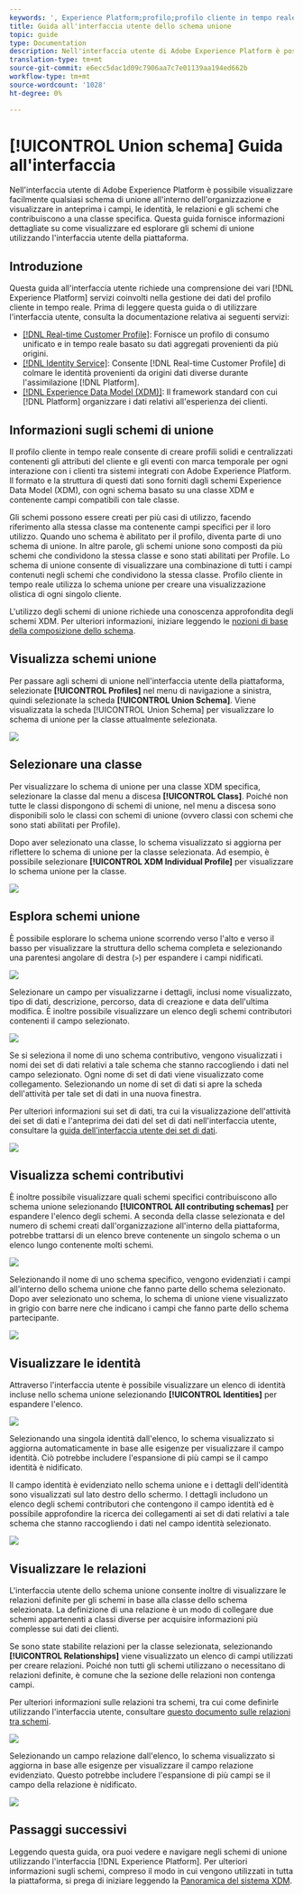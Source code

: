 ```yaml
---
keywords: ', Experience Platform;profilo;profilo cliente in tempo reale;profilo unificato;profilo unificato;unificato;profilo;rtcp;abilita profilo;Abilita profilo;schema unione;PROFILO UNIONE;profilo unione'
title: Guida all'interfaccia utente dello schema unione
topic: guide
type: Documentation
description: Nell'interfaccia utente di Adobe Experience Platform è possibile visualizzare facilmente qualsiasi schema di unione all'interno dell'organizzazione e visualizzare in anteprima i campi, le identità, le relazioni e gli schemi che contribuiscono a una classe specifica. Questa guida fornisce informazioni dettagliate su come visualizzare ed esplorare gli schemi di unione utilizzando l'interfaccia utente della piattaforma.
translation-type: tm+mt
source-git-commit: e6ecc5dac1d09c7906aa7c7e01139aa194ed662b
workflow-type: tm+mt
source-wordcount: '1028'
ht-degree: 0%

---
```



# [!UICONTROL Union schema] Guida all&#39;interfaccia

Nell&#39;interfaccia utente di Adobe Experience Platform è possibile visualizzare facilmente qualsiasi schema di unione all&#39;interno dell&#39;organizzazione e visualizzare in anteprima i campi, le identità, le relazioni e gli schemi che contribuiscono a una classe specifica. Questa guida fornisce informazioni dettagliate su come visualizzare ed esplorare gli schemi di unione utilizzando l&#39;interfaccia utente della piattaforma.

## Introduzione

Questa guida all&#39;interfaccia utente richiede una comprensione dei vari [!DNL Experience Platform] servizi coinvolti nella gestione dei dati del profilo cliente in tempo reale. Prima di leggere questa guida o di utilizzare l&#39;interfaccia utente, consulta la documentazione relativa ai seguenti servizi:

* [[!DNL Real-time Customer Profile]](../home.md): Fornisce un profilo di consumo unificato e in tempo reale basato su dati aggregati provenienti da più origini.
* [[!DNL Identity Service]](../../identity-service/home.md): Consente  [!DNL Real-time Customer Profile] di colmare le identità provenienti da origini dati diverse durante l&#39;assimilazione  [!DNL Platform].
* [[!DNL Experience Data Model (XDM)]](../../xdm/home.md): Il framework standard con cui  [!DNL Platform] organizzare i dati relativi all&#39;esperienza dei clienti.

## Informazioni sugli schemi di unione

Il profilo cliente in tempo reale consente di creare profili solidi e centralizzati contenenti gli attributi del cliente e gli eventi con marca temporale per ogni interazione con i clienti tra sistemi integrati con Adobe Experience Platform. Il formato e la struttura di questi dati sono forniti dagli schemi Experience Data Model (XDM), con ogni schema basato su una classe XDM e contenente campi compatibili con tale classe.

Gli schemi possono essere creati per più casi di utilizzo, facendo riferimento alla stessa classe ma contenente campi specifici per il loro utilizzo. Quando uno schema è abilitato per il profilo, diventa parte di uno schema di unione. In altre parole, gli schemi unione sono composti da più schemi che condividono la stessa classe e sono stati abilitati per Profile. Lo schema di unione consente di visualizzare una combinazione di tutti i campi contenuti negli schemi che condividono la stessa classe. Profilo cliente in tempo reale utilizza lo schema unione per creare una visualizzazione olistica di ogni singolo cliente.

L&#39;utilizzo degli schemi di unione richiede una conoscenza approfondita degli schemi XDM. Per ulteriori informazioni, iniziare leggendo le [nozioni di base della composizione dello schema](../../xdm/schema/composition.md).

## Visualizza schemi unione

Per passare agli schemi di unione nell&#39;interfaccia utente della piattaforma, selezionate **[!UICONTROL Profiles]** nel menu di navigazione a sinistra, quindi selezionate la scheda **[!UICONTROL Union Schema]**. Viene visualizzata la scheda [!UICONTROL Union Schema] per visualizzare lo schema di unione per la classe attualmente selezionata.

![](../images/union-schema/union-schema-landing.png)

## Selezionare una classe

Per visualizzare lo schema di unione per una classe XDM specifica, selezionare la classe dal menu a discesa **[!UICONTROL Class]**. Poiché non tutte le classi dispongono di schemi di unione, nel menu a discesa sono disponibili solo le classi con schemi di unione (ovvero classi con schemi che sono stati abilitati per Profile).

Dopo aver selezionato una classe, lo schema visualizzato si aggiorna per riflettere lo schema di unione per la classe selezionata. Ad esempio, è possibile selezionare **[!UICONTROL XDM Individual Profile]** per visualizzare lo schema unione per la classe.

![](../images/union-schema/union-schema-class.png)

## Esplora schemi unione

È possibile esplorare lo schema unione scorrendo verso l&#39;alto e verso il basso per visualizzare la struttura dello schema completa e selezionando una parentesi angolare di destra (`>`) per espandere i campi nidificati.

![](../images/union-schema/union-schema-explore.png)

Selezionare un campo per visualizzarne i dettagli, inclusi nome visualizzato, tipo di dati, descrizione, percorso, data di creazione e data dell&#39;ultima modifica. È inoltre possibile visualizzare un elenco degli schemi contributori contenenti il campo selezionato.

![](../images/union-schema/union-schema-explore-field.png)

Se si seleziona il nome di uno schema contributivo, vengono visualizzati i nomi dei set di dati relativi a tale schema che stanno raccogliendo i dati nel campo selezionato. Ogni nome di set di dati viene visualizzato come collegamento. Selezionando un nome di set di dati si apre la scheda dell&#39;attività per tale set di dati in una nuova finestra.

Per ulteriori informazioni sui set di dati, tra cui la visualizzazione dell&#39;attività dei set di dati e l&#39;anteprima dei dati del set di dati nell&#39;interfaccia utente, consultare la [guida dell&#39;interfaccia utente dei set di dati](../../catalog/datasets/user-guide.md).

![](../images/union-schema/union-schema-field-datasets.png)

## Visualizza schemi contributivi

È inoltre possibile visualizzare quali schemi specifici contribuiscono allo schema unione selezionando **[!UICONTROL All contributing schemas]** per espandere l&#39;elenco degli schemi. A seconda della classe selezionata e del numero di schemi creati dall&#39;organizzazione all&#39;interno della piattaforma, potrebbe trattarsi di un elenco breve contenente un singolo schema o un elenco lungo contenente molti schemi.

![](../images/union-schema/union-schema-contributing-schemas.png)

Selezionando il nome di uno schema specifico, vengono evidenziati i campi all&#39;interno dello schema unione che fanno parte dello schema selezionato. Dopo aver selezionato uno schema, lo schema di unione viene visualizzato in grigio con barre nere che indicano i campi che fanno parte dello schema partecipante.

![](../images/union-schema/union-schema-select-schema.png)

## Visualizzare le identità

Attraverso l&#39;interfaccia utente è possibile visualizzare un elenco di identità incluse nello schema unione selezionando **[!UICONTROL Identities]** per espandere l&#39;elenco.

![](../images/union-schema/union-schema-identities.png)

Selezionando una singola identità dall&#39;elenco, lo schema visualizzato si aggiorna automaticamente in base alle esigenze per visualizzare il campo identità. Ciò potrebbe includere l&#39;espansione di più campi se il campo identità è nidificato.

Il campo identità è evidenziato nello schema unione e i dettagli dell&#39;identità sono visualizzati sul lato destro dello schermo. I dettagli includono un elenco degli schemi contributori che contengono il campo identità ed è possibile approfondire la ricerca dei collegamenti ai set di dati relativi a tale schema che stanno raccogliendo i dati nel campo identità selezionato.

![](../images/union-schema/union-schema-select-identity.png)

## Visualizzare le relazioni

L&#39;interfaccia utente dello schema unione consente inoltre di visualizzare le relazioni definite per gli schemi in base alla classe dello schema selezionata. La definizione di una relazione è un modo di collegare due schemi appartenenti a classi diverse per acquisire informazioni più complesse sui dati dei clienti.

Se sono state stabilite relazioni per la classe selezionata, selezionando **[!UICONTROL Relationships]** viene visualizzato un elenco di campi utilizzati per creare relazioni. Poiché non tutti gli schemi utilizzano o necessitano di relazioni definite, è comune che la sezione delle relazioni non contenga campi.

Per ulteriori informazioni sulle relazioni tra schemi, tra cui come definirle utilizzando l&#39;interfaccia utente, consultare [questo documento sulle relazioni tra schemi](../../xdm/tutorials/relationship-ui.md).

![](../images/union-schema/union-schema-relationships.png)

Selezionando un campo relazione dall&#39;elenco, lo schema visualizzato si aggiorna in base alle esigenze per visualizzare il campo relazione evidenziato. Questo potrebbe includere l&#39;espansione di più campi se il campo della relazione è nidificato.

![](../images/union-schema/union-schema-select-relationship.png)

## Passaggi successivi

Leggendo questa guida, ora puoi vedere e navigare negli schemi di unione utilizzando l&#39;interfaccia [!DNL Experience Platform]. Per ulteriori informazioni sugli schemi, compreso il modo in cui vengono utilizzati in tutta la piattaforma, si prega di iniziare leggendo la [Panoramica del sistema XDM](../../xdm/home.md).
